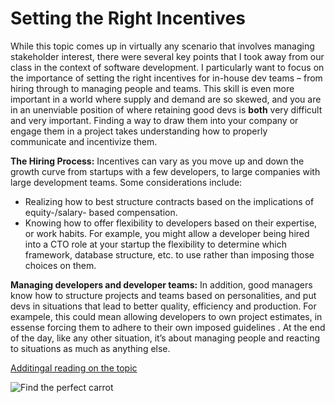 # Setting the Right Incentives

While this topic comes up in virtually any scenario that involves managing stakeholder interest, there were several key points that I took away from our class in the context of software development.   I particularly want to focus on the importance of setting the right incentives for in-house dev teams – from hiring through to managing people and teams.  This skill is even more important in a world where supply and demand are so skewed, and you are in an unenviable position of where retaining good devs is **both** very difficult and very important.  Finding a way to draw them into your company or engage them in a project takes understanding how to properly communicate and incentivize them.  


**The Hiring Process:** Incentives can vary as you move up and down the growth curve from startups with a few developers, to large companies with large development teams. Some considerations include: 

- Realizing how to best structure contracts based on the implications of equity-/salary- based compensation.     
- Knowing how to offer flexibility to developers based on their expertise, or work habits.  For example, you might allow a developer being hired into a CTO role at your startup the flexibility to determine which framework, database structure, etc. to use rather than imposing those choices on them. 

**Managing developers and developer teams:**  In addition, good managers know how to structure projects and teams based on personalities, and put devs in situations that lead to better quality, efficiency and production.  For exampele, this could mean allowing developers to own project estimates, in essense forcing them to adhere to their own imposed guidelines .  At the end of the day, like any other situation, it’s about managing people and reacting to situations as much as anything else.

[Additingal reading on the topic](http://programmers.stackexchange.com/questions/87321/what-is-the-best-way-to-incentivize-a-team-of-developers)


![Find the perfect carrot](https://lessoninmotivation.files.wordpress.com/2013/01/carrot-motivation.gif)

